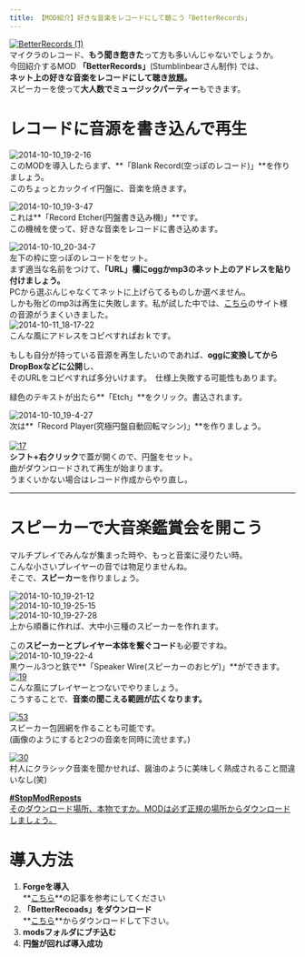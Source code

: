 ```yaml
---
title: 【MOD紹介】好きな音楽をレコードにして聴こう「BetterRecords」
---
```


[![BetterRecords (1)](https://cdn-ak.f.st-hatena.com/images/fotolife/s/sasigume/20210208/20210208134954.png)](#4/5/45e585c6.png "BetterRecords (1)")  
マイクラのレコード、**もう聞き飽きた**って方も多いんじゃないでしょうか。  
今回紹介するMOD **「BetterRecords」**(Stumblinbearさん制作) では、  
**ネット上の好きな音楽をレコードにして聴き放題。**  
スピーカーを使って**大人数でミュージックパーティー**もできます。

# レコードに音源を書き込んで再生

![2014-10-10_19-2-16](https://cdn-ak.f.st-hatena.com/images/fotolife/s/sasigume/20210208/20210208153204.jpg)  
このMODを導入したらまず、**「Blank Record(空っぽのレコード)」**を作りましょう。  
このちょっとカックイイ円盤に、音楽を焼きます。

![2014-10-10_19-3-47](https://cdn-ak.f.st-hatena.com/images/fotolife/s/sasigume/20210208/20210208132345.jpg)  
これは**「Record Etcher(円盤書き込み機)」**です。  
この機械を使って、好きな音楽をレコードに書き込めます。

![2014-10-10_20-34-7](https://cdn-ak.f.st-hatena.com/images/fotolife/s/sasigume/20210208/20210208174835.jpg)  
左下の枠に空っぽのレコードをセット。  
まず適当な名前をつけて、**「URL」欄にoggかmp3のネット上のアドレスを貼り付けましょう。**  
PCから選ぶんじゃなくてネットに上げらてるものしか選べません。  
しかも殆どのmp3は再生に失敗します。私が試した中では、[こちら](http://www.tannerhelland.com/music-directory/)のサイト様の音源がうまくいきました。  
![2014-10-11_18-17-22](https://cdn-ak.f.st-hatena.com/images/fotolife/s/sasigume/20210208/20210208133520.jpg)  
こんな風にアドレスをコピペすればおｋです。

もしも自分が持っている音源を再生したいのであれば、**oggに変換してからDropBoxなどに公開**し、  
そのURLをコピペすれば多分いけます。　仕様上失敗する可能性もあります。

緑色のテキストが出たら**「Etch」**をクリック。書込されます。

![2014-10-10_19-4-27](https://cdn-ak.f.st-hatena.com/images/fotolife/s/sasigume/20210208/20210208164537.jpg)  
次は**「Record Player(究極円盤自動回転マシン)」**を作りましょう。  
   
[![17](https://cdn-ak.f.st-hatena.com/images/fotolife/s/sasigume/20210208/20210208152401.png)](#9/e/9e2fb54e.png "17")  
**シフト+右クリック**で蓋が開くので、円盤をセット。  
曲がダウンロードされて再生が始まります。  
うまくいかない場合はレコード作成からやり直し。

---

# スピーカーで大音楽鑑賞会を開こう

マルチプレイでみんなが集まった時や、もっと音楽に浸りたい時。  
こんな小さいプレイヤーの音では物足りませんね。  
そこで、**スピーカー**を作りましょう。  
  
![2014-10-10_19-21-12](https://cdn-ak.f.st-hatena.com/images/fotolife/s/sasigume/20210208/20210208131531.jpg)  
![2014-10-10_19-25-15](https://cdn-ak.f.st-hatena.com/images/fotolife/s/sasigume/20210208/20210208152707.jpg)  
![2014-10-10_19-27-28](https://cdn-ak.f.st-hatena.com/images/fotolife/s/sasigume/20210208/20210208152821.jpg)  
上から順番に作れば、大中小三種のスピーカーを作れます。

この**スピーカーとプレイヤー本体を繋ぐコード**も必要ですね。  
![2014-10-10_19-22-4](https://cdn-ak.f.st-hatena.com/images/fotolife/s/sasigume/20210208/20210208141144.jpg)  
黒ウール3つと鉄で**「Speaker Wire(スピーカーのおヒゲ)」**ができます。  
[![19](https://cdn-ak.f.st-hatena.com/images/fotolife/s/sasigume/20210208/20210208133019.png)](#2/e/2e552540.png "19")  
こんな風にプレイヤーとつないでやりましょう。  
こうすることで、**音楽の聞こえる範囲が広くなります。**

[![53](https://cdn-ak.f.st-hatena.com/images/fotolife/s/sasigume/20210208/20210208151522.png)](#9/4/94f920e8.png "53")  
スピーカー包囲網を作ることも可能です。  
(画像のようにすると2つの音楽を同時に流せます。)

[![30](https://cdn-ak.f.st-hatena.com/images/fotolife/s/sasigume/20210208/20210208135456.png)](#4/a/4ac54f78.png "30")  
村人にクラシック音楽を聞かせれば、醤油のように美味しく熟成されること間違いなし(笑)

[**#StopModReposts**  
そのダウンロード場所、本物ですか。MODは必ず正規の場所からダウンロードしましょう。](https://www.napoan.com/stop-mod-reposts/)

# 導入方法

1.  **Forgeを導入**  
    **[こちら](/minecraft-je/howto/install-forge/)**の記事を参考にしてください
2.  **「BetterRecoads」をダウンロード**  
    **[こちら](http://www.minecraftforum.net/forums/mapping-and-modding/minecraft-mods/2155190-better-records-download-songs-from-the-internet)**からダウンロードして下さい。
3.  **modsフォルダにブチ込む**
4.  **円盤が回れば導入成功**

